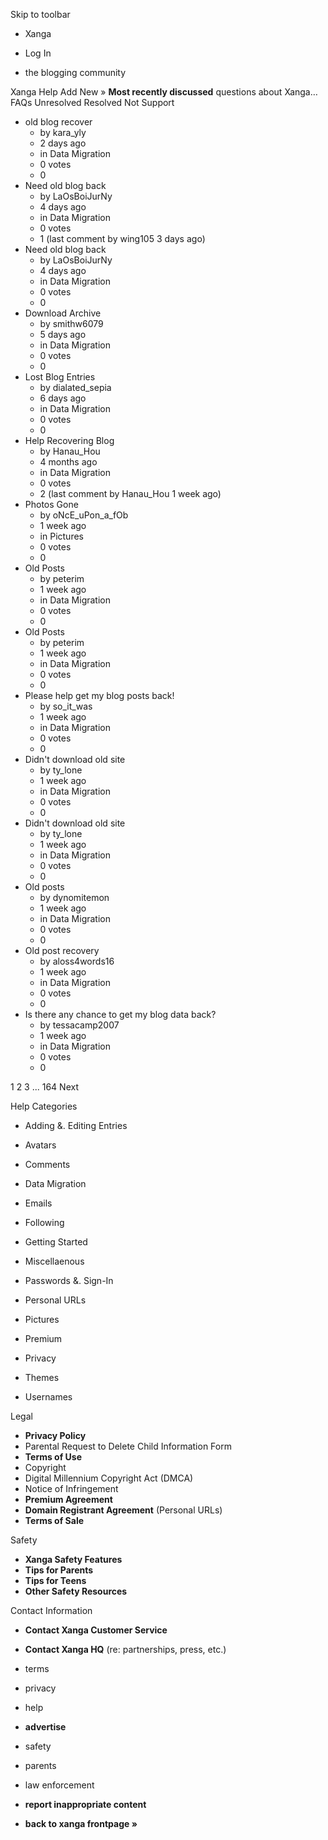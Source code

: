 Skip to toolbar

*   Xanga

*   Log In

*   the blogging community

Xanga Help Add New » **Most recently discussed** questions about Xanga… FAQs Unresolved Resolved Not Support

*   old blog recover
    *   by kara\_yly
    *   2 days ago
    *   in Data Migration
    *   0 votes
    *   0
*   Need old blog back
    *   by LaOsBoiJurNy
    *   4 days ago
    *   in Data Migration
    *   0 votes
    *   1 (last comment by wing105 3 days ago)
*   Need old blog back
    *   by LaOsBoiJurNy
    *   4 days ago
    *   in Data Migration
    *   0 votes
    *   0
*   Download Archive
    *   by smithw6079
    *   5 days ago
    *   in Data Migration
    *   0 votes
    *   0
*   Lost Blog Entries
    *   by dialated\_sepia
    *   6 days ago
    *   in Data Migration
    *   0 votes
    *   0
*   Help Recovering Blog
    *   by Hanau\_Hou
    *   4 months ago
    *   in Data Migration
    *   0 votes
    *   2 (last comment by Hanau\_Hou 1 week ago)
*   Photos Gone
    *   by oNcE\_uPon\_a\_fOb
    *   1 week ago
    *   in Pictures
    *   0 votes
    *   0
*   Old Posts
    *   by peterim
    *   1 week ago
    *   in Data Migration
    *   0 votes
    *   0
*   Old Posts
    *   by peterim
    *   1 week ago
    *   in Data Migration
    *   0 votes
    *   0
*   Please help get my blog posts back!
    *   by so\_it\_was
    *   1 week ago
    *   in Data Migration
    *   0 votes
    *   0
*   Didn't download old site
    *   by ty\_lone
    *   1 week ago
    *   in Data Migration
    *   0 votes
    *   0
*   Didn't download old site
    *   by ty\_lone
    *   1 week ago
    *   in Data Migration
    *   0 votes
    *   0
*   Old posts
    *   by dynomitemon
    *   1 week ago
    *   in Data Migration
    *   0 votes
    *   0
*   Old post recovery
    *   by aloss4words16
    *   1 week ago
    *   in Data Migration
    *   0 votes
    *   0
*   Is there any chance to get my blog data back?
    *   by tessacamp2007
    *   1 week ago
    *   in Data Migration
    *   0 votes
    *   0

1 2 3 ... 164 Next

Help Categories

*   Adding &. Editing Entries
*   Avatars
*   Comments
*   Data Migration
*   Emails
*   Following
*   Getting Started
*   Miscellaenous

*   Passwords &. Sign-In
*   Personal URLs
*   Pictures
*   Premium
*   Privacy
*   Themes
*   Usernames

Legal

*   **Privacy Policy**
*   Parental Request to Delete Child Information Form
*   **Terms of Use**
*   Copyright
*   Digital Millennium Copyright Act (DMCA)
*   Notice of Infringement
*   **Premium Agreement**
*   **Domain Registrant Agreement** (Personal URLs)
*   **Terms of Sale**

Safety

*   **Xanga Safety Features**
*   **Tips for Parents**
*   **Tips for Teens**
*   **Other Safety Resources**

Contact Information

*   **Contact Xanga Customer Service**
*   **Contact Xanga HQ** (re: partnerships, press, etc.)

*   terms
*   privacy
*   help
*   **advertise**

*   safety
*   parents
*   law enforcement
*   **report inappropriate content**

*   **back to xanga frontpage »**